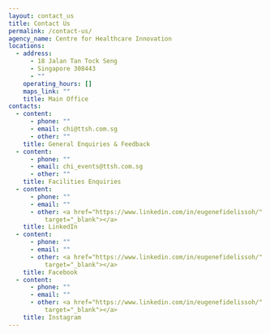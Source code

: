 ```yaml
---
layout: contact_us
title: Contact Us
permalink: /contact-us/
agency_name: Centre for Healthcare Innovation
locations:
  - address:
      - 18 Jalan Tan Tock Seng
      - Singapore 308443
      - ""
    operating_hours: []
    maps_link: ""
    title: Main Office
contacts:
  - content:
      - phone: ""
      - email: chi@ttsh.com.sg
      - other: ""
    title: General Enquiries & Feedback
  - content:
      - phone: ""
      - email: chi_events@ttsh.com.sg
      - other: ""
    title: Facilities Enquiries
  - content:
      - phone: ""
      - email: ""
      - other: <a href="https://www.linkedin.com/in/eugenefidelissoh/"
          target="_blank"></a>
    title: LinkedIn
  - content:
      - phone: ""
      - email: ""
      - other: <a href="https://www.linkedin.com/in/eugenefidelissoh/"
          target="_blank"></a>
    title: Facebook
  - content:
      - phone: ""
      - email: ""
      - other: <a href="https://www.linkedin.com/in/eugenefidelissoh/"
          target="_blank"></a>
    title: Instagram
---
```

